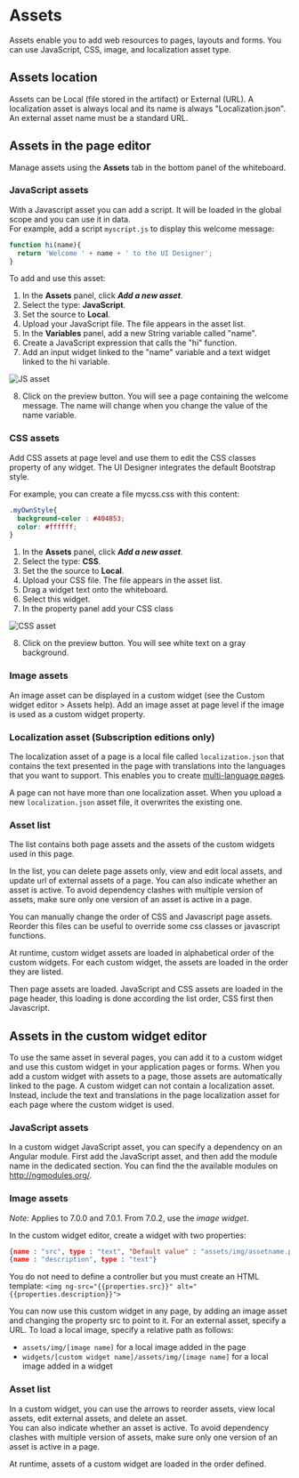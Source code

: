 # Assets

Assets enable you to add web resources to pages, layouts and forms. You can use JavaScript, CSS, image, and localization asset type.

## Assets location

Assets can be Local (file stored in the artifact) or External (URL). A localization asset is always local and its name is always "Localization.json". An external asset name must be a standard URL.

## Assets in the page editor

Manage assets using the **Assets** tab in the bottom panel of the whiteboard.

### JavaScript assets

With a Javascript asset you can add a script. It will be loaded in the global scope and you can use it in data.  
For example, add a script `myscript.js` to display this welcome message:

```javascript
function hi(name){
  return 'Welcome ' + name + ' to the UI Designer';
}
```

To add and use this asset:

1. In the **Assets** panel, click **_Add a new asset_**.
2. Select the type: **JavaScript**.
3. Set the source to **Local**.
4. Upload your JavaScript file. The file appears in the asset list.
5. In the **Variables** panel, add a new String variable called "name".
6. Create a JavaScript expression that calls the "hi" function. 
7. Add an input widget linked to the "name" variable and a text widget linked to the hi variable.  

![JS asset](images/images-6_0/jsasset.png)

8. Click on the preview button. You will see a page containing the welcome message. The name will change when you change the value of the name variable. 

### CSS assets

Add CSS assets at page level and use them to edit the CSS classes property of any widget. The UI Designer integrates the default Bootstrap style. 

For example, you can create a file mycss.css with this content:

```css
.myOwnStyle{
  background-color : #404853;
  color: #ffffff;
}
```

1. In the **Assets** panel, click **_Add a new asset_**.
2. Select the type: **CSS**.
3. Set the the source to **Local**.
4. Upload your CSS file. The file appears in the asset list.
5. Drag a widget text onto the whiteboard.
6. Select this widget.
7. In the property panel add your CSS class  

![CSS asset](images/images-6_0/cssasset.png)

8. Click on the preview button. You will see white text on a gray background.

### Image assets

An image asset can be displayed in a custom widget (see the Custom widget editor > Assets help). Add an image asset at page level if the image is used as a custom widget property.

### Localization asset (Subscription editions only)

The localization asset of a page is a local file called `localization.json` that contains the text presented in the page with translations into the languages that you want to support. This enables you to create [multi-language pages](multi-language-pages.md).

A page can not have more than one localization asset. When you upload a new `localization.json` asset file, it overwrites the existing one.

### Asset list

The list contains both page assets and the assets of the custom widgets used in this page.

In the list, you can delete page assets only, view and edit local assets, and update url of external assets of a page. You can also indicate whether an asset is active. To avoid dependency clashes with multiple version of assets, make sure only one version of an asset is active in a page.

You can manually change the order of CSS and Javascript page assets. Reorder this files can be useful to override some css classes or javascript functions.

At runtime, custom widget assets are loaded in alphabetical order of the custom widgets. For each custom widget, the assets are loaded in the order they are listed. 

Then page assets are loaded. JavaScript and CSS assets are loaded in the page header, this loading is done according the list order, CSS first then Javascript.

## Assets in the custom widget editor

To use the same asset in several pages, you can add it to a custom widget and use this custom widget in your application pages or forms. When you add a custom widget with assets to a page, those assets are automatically linked to the page. A custom widget can not contain a localization asset. Instead, include the text and translations in the page localization asset for each page where the custom widget is used.

### JavaScript assets

In a custom widget JavaScript asset, you can specify a dependency on an Angular module. First add the JavaScript asset, and then add the module name in the dedicated section. You can find the the available modules on <http://ngmodules.org/>.

### Image assets

_Note:_ Applies to 7.0.0 and 7.0.1. From 7.0.2, use the _image widget_.

In the custom widget editor, create a widget with two properties:

```json
{name : "src", type : "text", "Default value" : "assets/img/assetname.png"}
{name : "description", type : "text"}
```

You do not need to define a controller but you must create an HTML template: `<img ng-src="{{properties.src}}" alt="{{properties.description}}">`

You can now use this custom widget in any page, by adding an image asset and changing the property src to point to it. For an external asset, specify a URL. To load a local image, specify a relative path as follows:

- `assets/img/[image name]` for a local image added in the page
- `widgets/[custom widget name]/assets/img/[image name]` for a local image added in a widget

### Asset list

In a custom widget, you can use the arrows to reorder assets, view local assets, edit external assets, and delete an asset.  
You can also indicate whether an asset is active. To avoid dependency clashes with multiple version of assets, make sure only one version of an asset is active in a page.

At runtime, assets of a custom widget are loaded in the order defined.
